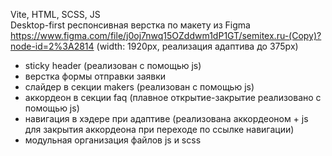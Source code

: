 Vite, HTML, SCSS, JS  
Desktop-first респонcивная верстка по макету из Figma https://www.figma.com/file/j0oj7nwq15OZddwm1dP1GT/semitex.ru-(Copy)?node-id=2%3A2814 (width: 1920px, реализация адаптива до 375рх)    
- sticky header (реализован с помощью js)  
- верстка формы отправки заявки  
- слайдер в секции makers (реализован с помощью js)  
- аккордеон в секции faq (плавное открытие-закрытие реализовано с помощью js)  
- навигация в хэдере при адаптиве (реализована аккордеоном + js для закрытия аккордеона при переходе по ссылке навигации)  
- модульная организация файлов js и scss  
